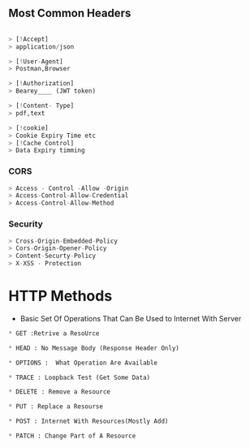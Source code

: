 ## Most Common Headers

```python

> [!Accept]
> application/json

> [!User-Agent]
> Postman,Browser

> [!Authorization]
> Bearey____ (JWT token)

> [!Content- Type]
> pdf,text

> [!cookie]
> Cookie Expiry Time etc
> [!Cache Control]
> Data Expiry timming
```
 ### CORS

 ```python
> Access - Control -Allow -Origin
> Access-Control-Allow-Credential
> Access-Control-Allow-Method

```

 ### Security

 ```python
> Cross-Origin-Embedded-Policy
> Cors-Origin-Opener-Policy
> Content-Securty-Policy
> X-XSS - Protection

```


# HTTP Methods

* Basic Set Of Operations That Can Be Used to Internet With Server
 ```python
* GET :Retrive a ResoUrce

* HEAD : No Message Body (Response Header Only)

* OPTIONS :  What Operation Are Available

* TRACE : Loopback Test (Get Some Data)

* DELETE : Remove a Resource

* PUT : Replace a Resourse

* POST : Internet With Resources(Mostly Add)

* PATCH : Change Part of A Resource


 ```
